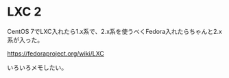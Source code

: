 # LXC 2

CentOS 7でLXC入れたら1.x系で、2.x系を使うべくFedora入れたらちゃんと2.x系が入った。

https://fedoraproject.org/wiki/LXC

いろいろメモしたい。
